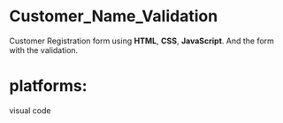# Customer_Name_Validation
Customer Registration form using **HTML**, **CSS**, **JavaScript**.
And the form with the validation.
# platforms:
visual code
